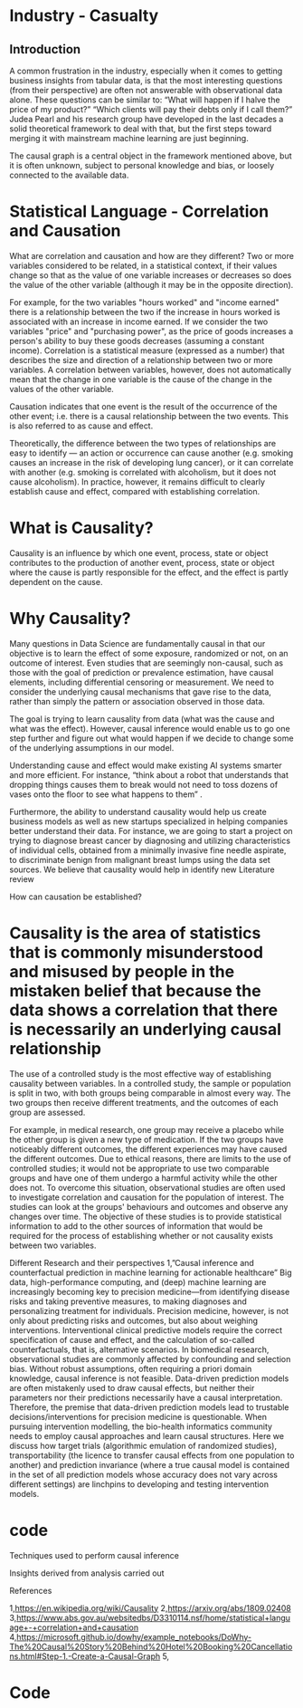  # Industry - Casualty
 
 ## Introduction

A common frustration in the industry, especially when it comes to getting business insights from tabular data, is that the most interesting questions (from their perspective) are often not answerable with observational data alone. These questions can be similar to: “What will happen if I halve the price of my product?” “Which clients will pay their debts only if I call them?” Judea Pearl and his research group have developed in the last decades a solid theoretical framework to deal with that, but the first steps toward merging it with mainstream machine learning are just beginning.

The causal graph is a central object in the framework mentioned above, but it is often unknown, subject to personal knowledge and bias, or loosely connected to the available data.

# Statistical Language - Correlation and Causation

What are correlation and causation and how are they different?
Two or more variables considered to be related, in a statistical context, if their values change so that as the value of one variable increases or decreases so does the value of the other variable (although it may be in the opposite direction).

For example, for the two variables "hours worked" and "income earned" there is a relationship between the two if the increase in hours worked is associated with an increase in income earned. If we consider the two variables "price" and "purchasing power", as the price of goods increases a person's ability to buy these goods decreases (assuming a constant income).
Correlation is a statistical measure (expressed as a number) that describes the size and direction of a relationship between two or more variables. A correlation between variables, however, does not automatically mean that the change in one variable is the cause of the change in the values of the other variable.
 
Causation indicates that one event is the result of the occurrence of the other event; i.e. there is a causal relationship between the two events. This is also referred to as cause and effect.
 
Theoretically, the difference between the two types of relationships are easy to identify — an action or occurrence can cause another (e.g. smoking causes an increase in the risk of developing lung cancer), or it can correlate with another (e.g. smoking is correlated with alcoholism, but it does not cause alcoholism). In practice, however, it remains difficult to clearly establish cause and effect, compared with establishing correlation.

# What is Causality?
Causality is an influence by which one event, process, state or object contributes to the production of another event, process, state or object where the cause is partly responsible for the effect, and the effect is partly dependent on the cause.

# Why Causality?

Many questions in Data Science are fundamentally causal in that our objective is to learn the effect of some exposure, randomized or not, on an outcome of interest. Even studies that are seemingly non-causal, such as those with the goal of prediction or prevalence estimation, have causal elements, including differential censoring or measurement.
We need to consider the underlying causal mechanisms that gave rise to the data, rather than simply the pattern or association observed in those data. 

The goal is trying to learn causality from data (what was the cause and what was the effect). However, causal inference would enable us to go one step further and figure out what would happen if we decide to change some of the underlying assumptions in our model.

Understanding cause and effect would make existing AI systems smarter and more efficient. For instance, “think about a robot that understands that dropping things causes them to break would not need to toss dozens of vases onto the floor to see what happens to them” .

Furthermore, the ability to understand causality would help us create business models as well as new startups specialized in helping companies better understand their data. For instance, we are going to start a project  on trying to diagnose breast cancer by diagnosing and utilizing characteristics of individual cells, obtained from a minimally invasive fine needle aspirate, to discriminate benign from malignant breast lumps using the data set sources. We believe that causality would help in identify new 
Literature review

How can causation be established?

# Causality is the area of statistics that is commonly misunderstood and misused by people in the mistaken belief that because the data shows a correlation that there is necessarily an underlying causal relationship

The use of a controlled study is the most effective way of establishing causality between variables. In a controlled study, the sample or population is split in two, with both groups being comparable in almost every way. The two groups then receive different treatments, and the outcomes of each group are assessed.

For example, in medical research, one group may receive a placebo while the other group is given a new type of medication. If the two groups have noticeably different outcomes, the different experiences may have caused the different outcomes.
Due to ethical reasons, there are limits to the use of controlled studies; it would not be appropriate to use two comparable groups and have one of them undergo a harmful activity while the other does not. To overcome this situation, observational studies are often used to investigate correlation and causation for the population of interest. The studies can look at the groups' behaviours and outcomes and observe any changes over time. 
The objective of these studies is to provide statistical information to add to the other sources of information that would be required for the process of establishing whether or not causality exists between two variables. 
 
Different Research and their perspectives 
1,”Causal inference and counterfactual prediction in machine learning for actionable healthcare”
Big data, high-performance computing, and (deep) machine learning are increasingly becoming key to precision medicine—from identifying disease risks and taking preventive measures, to making diagnoses and personalizing treatment for individuals. Precision medicine, however, is not only about predicting risks and outcomes, but also about weighing interventions. Interventional clinical predictive models require the correct specification of cause and effect, and the calculation of so-called counterfactuals, that is, alternative scenarios. In biomedical research, observational studies are commonly affected by confounding and selection bias. Without robust assumptions, often requiring a priori domain knowledge, causal inference is not feasible. Data-driven prediction models are often mistakenly used to draw causal effects, but neither their parameters nor their predictions necessarily have a causal interpretation. Therefore, the premise that data-driven prediction models lead to trustable decisions/interventions for precision medicine is questionable. When pursuing intervention modelling, the bio-health informatics community needs to employ causal approaches and learn causal structures. Here we discuss how target trials (algorithmic emulation of randomized studies), transportability (the licence to transfer causal effects from one population to another) and prediction invariance (where a true causal model is contained in the set of all prediction models whose accuracy does not vary across different settings) are linchpins to developing and testing intervention models.


# code 


































Techniques used to perform causal inference

































Insights derived from analysis carried out




















References

1,https://en.wikipedia.org/wiki/Causality
2,https://arxiv.org/abs/1809.02408
3,https://www.abs.gov.au/websitedbs/D3310114.nsf/home/statistical+language+-+correlation+and+causation
4,https://microsoft.github.io/dowhy/example_notebooks/DoWhy-The%20Causal%20Story%20Behind%20Hotel%20Booking%20Cancellations.html#Step-1.-Create-a-Causal-Graph
5,
























# Code


